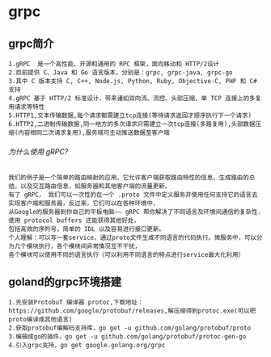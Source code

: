 # grpc
## grpc简介
    1.gRPC  是一个高性能、开源和通用的 RPC 框架，面向移动和 HTTP/2设计
    2.目前提供 C、Java 和 Go 语言版本，分别是：grpc, grpc-java, grpc-go
    3.其中 C 版本支持 C, C++, Node.js, Python, Ruby, Objective-C, PHP 和 C# 支持
    4.gRPC 基于 HTTP/2 标准设计，带来诸如双向流、流控、头部压缩、单 TCP 连接上的多复用请求等特性
    5.HTTP1,文本传输数据,每个请求都需建立tcp连接(等待请求返回才顺序执行下一个请求)
    6.HTTP2,二进制传输数据,同一地方的多次请求只需建立一次tcp连接(多路复用),头部数据压缩(内容相同二次请求复用),服务端可主动推送数据至客户端
   ###### 为什么使用 gRPC?
    我们的例子是一个简单的路由映射的应用，它允许客户端获取路由特性的信息，生成路由的总结，以及交互路由信息，如服务器和其他客户端的流量更新。
    有了 gRPC， 我们可以一次性的在一个 .proto 文件中定义服务并使用任何支持它的语言去实现客户端和服务器，反过来，它们可以在各种环境中，
    从Google的服务器到你自己的平板电脑—— gRPC 帮你解决了不同语言及环境间通信的复杂性.使用 protocol buffers 还能获得其他好处，
    包括高效的序列号，简单的 IDL 以及容易进行接口更新。
    个人理解：可以写一套service，通过proto文件生成不同语言的代码执行。微服务中，可以分为几个模块执行，各个模块间异常情况互不干扰，
    各个模块可以使用不同的语言执行（可以利用不同语言的特点进行service最大化利用）
## goland的grpc环境搭建
    1.先安装Protobuf 编译器 protoc,下载地址：https://github.com/google/protobuf/releases,解压缩得到protoc.exe(可以把proto编译成其他语言)
    2.获取protobuf编解码支持库，go get -u github.com/golang/protobuf/proto
    3.编辑成go的插件，go get -u github.com/golang/protobuf/protoc-gen-go
    4.引入grpc支持，go get google.golang.org/grpc
